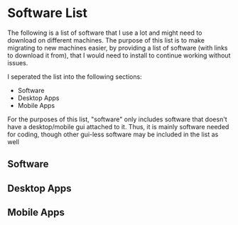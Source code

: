 # Software List

The following is a list of software that I use a lot and might need to download on different machines. The purpose of this list is to make migrating to new machines easier, by providing a list of software (with links to download it from), that I would need to install to continue working without issues.

I seperated the list into the following sections:
- Software
- Desktop Apps
- Mobile Apps

For the purposes of this list, "software" only includes software that doesn't have a desktop/mobile gui attached to it. Thus, it is mainly software needed for coding, though other gui-less software may be included in the list as well

## Software

## Desktop Apps

## Mobile Apps
